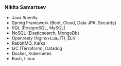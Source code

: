 ### Nikita Samartsev 


<!-- **smrzvns/smrzvns** is a ✨ _special_ ✨ repository because its `README.md` (this file) appears on your GitHub profile. -->

<!-- Here are some ideas to get you started: -->

<!-- - 🔭 I’m currently working on  -->
<!-- - 🌱 I’m currently learning Cloud Technologies. -->
<!-- - 👯 I’m looking to collaborate on ... -->
<!-- - 💬 Ask me about ... -->
<!-- - 📫 How to reach me: [write me mail](mailto:samartsevnikita@gmail.com) -->
<!-- - 😄 Pronouns: ... -->
<!-- - ⚡ Fun fact: ... -->

- Java fluently
- Spring Framework (Boot, Cloud, Data JPA, Security)
- SQL (PostgreSQL, MySQL)
- NoSQL (Elasticsearch, MongoDb)
- Openresty (Nginx+LuaJIT), ELK
- RabbitMQ, Kafka
- IaC (Terraform), Datadog
- Docker,  Kubernetes
- Bash, Linux
